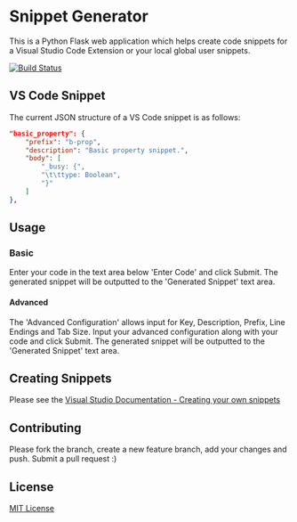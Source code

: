 # Snippet Generator

This is a Python Flask web application which helps create code snippets for a Visual Studio Code Extension or your local global user snippets.   

[![Build Status](https://travis-ci.org/WayneGoosen/snippet-generator.svg?branch=master)](https://travis-ci.org/WayneGoosen/snippet-generator.svg?branch=master)

## VS Code Snippet

The current JSON structure of a VS Code snippet is as follows:

```json
"basic_property": {
	"prefix": "b-prop",
	"description": "Basic property snippet.",
	"body": [
		"_busy: {",
		"\t\ttype: Boolean",
		"}"
	]
},
```

## Usage

### Basic

Enter your code in the text area below 'Enter Code' and click Submit. The generated snippet will be outputted to the 'Generated Snippet' text area.

#### Advanced

The 'Advanced Configuration' allows input for Key, Description, Prefix, Line Endings and Tab Size. Input your advanced configuration along with your code and click Submit. The generated snippet will be outputted to the 'Generated Snippet' text area.

## Creating Snippets

Please see the [Visual Studio Documentation - Creating your own snippets](https://code.visualstudio.com/docs/editor/userdefinedsnippets)

## Contributing

Please fork the branch, create a new feature branch, add your changes and push. Submit a pull request :)

## License

[MIT License](https://github.com/WayneGoosen/snippet-generator/blob/master/LICENSE)